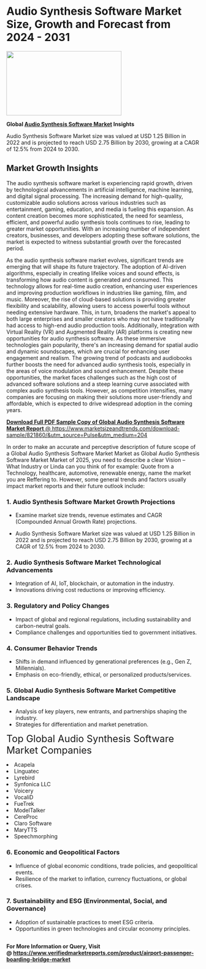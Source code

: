 <H1>Audio Synthesis Software Market Size, Growth and Forecast from 2024 - 2031</H1><img class="aligncenter size-medium wp-image-584254" src="https://thirdeyenews.in/wp-content/uploads/2024/09/Global-Market-Research-300x168.jpeg" alt="" width="300" height="168" /><p><strong>Global&nbsp;<a href="https://www.marketsizeandtrends.com/download-sample/821860/&amp;utm_source=Pulse&amp;utm_medium=204">Audio Synthesis Software Market</a> Insights</strong></p><p>Audio Synthesis Software Market size was valued at USD 1.25 Billion in 2022 and is projected to reach USD 2.75 Billion by 2030, growing at a CAGR of 12.5% from 2024 to 2030.</p><p><h2>Market Growth Insights</h2> <p>The audio synthesis software market is experiencing rapid growth, driven by technological advancements in artificial intelligence, machine learning, and digital signal processing. The increasing demand for high-quality, customizable audio solutions across various industries such as entertainment, gaming, education, and media is fueling this expansion. As content creation becomes more sophisticated, the need for seamless, efficient, and powerful audio synthesis tools continues to rise, leading to greater market opportunities. With an increasing number of independent creators, businesses, and developers adopting these software solutions, the market is expected to witness substantial growth over the forecasted period.</p> <p><a href="#"></a></p> <p>As the audio synthesis software market evolves, significant trends are emerging that will shape its future trajectory. The adoption of AI-driven algorithms, especially in creating lifelike voices and sound effects, is transforming how audio content is generated and consumed. This technology allows for real-time audio creation, enhancing user experiences and improving production workflows in industries like gaming, film, and music. Moreover, the rise of cloud-based solutions is providing greater flexibility and scalability, allowing users to access powerful tools without needing extensive hardware. This, in turn, broadens the market's appeal to both large enterprises and smaller creators who may not have traditionally had access to high-end audio production tools. Additionally, integration with Virtual Reality (VR) and Augmented Reality (AR) platforms is creating new opportunities for audio synthesis software. As these immersive technologies gain popularity, there's an increasing demand for spatial audio and dynamic soundscapes, which are crucial for enhancing user engagement and realism. The growing trend of podcasts and audiobooks further boosts the need for advanced audio synthesis tools, especially in the areas of voice modulation and sound enhancement. Despite these opportunities, the market faces challenges such as the high cost of advanced software solutions and a steep learning curve associated with complex audio synthesis tools. However, as competition intensifies, many companies are focusing on making their solutions more user-friendly and affordable, which is expected to drive widespread adoption in the coming years. <p><a href="#"></p><p><span class=""><strong>Download Full PDF Sample Copy of Global Audio Synthesis Software Market Report</strong> @ <a href="https://www.marketsizeandtrends.com/download-sample/821860/&amp;utm_source=Pulse&amp;utm_medium=204" target="_blank">https://www.marketsizeandtrends.com/download-sample/821860/&amp;utm_source=Pulse&amp;utm_medium=204</a></span></p><p>In order to make an accurate and perceptive description of future scope of a Global&nbsp;Audio Synthesis Software Market Market as Global&nbsp;Audio Synthesis Software Market Market of 2025, you need to describe a clear Vision &ndash; What Industry or Linda can you think of for example: Quote from a Technology, healthcare, automotive, renewable energy, name the market you are Reffering to. However, some general trends and factors usually impact market reports and their future outlook include:</p><h3>1.&nbsp;<strong>Audio Synthesis Software Market Growth Projections</strong></h3><ul><li>Examine market size trends, revenue estimates and CAGR (Compounded Annual Growth Rate) projections.</li><li><p>Audio Synthesis Software Market size was valued at USD 1.25 Billion in 2022 and is projected to reach USD 2.75 Billion by 2030, growing at a CAGR of 12.5% from 2024 to 2030.</p></li></ul><h3>2.&nbsp;<strong>Audio Synthesis Software Market Technological Advancements</strong></h3><ul><li>Integration of AI, IoT, blockchain, or automation in the industry.</li><li>Innovations driving cost reductions or improving efficiency.</li></ul><h3>3.&nbsp;<strong>Regulatory and Policy Changes</strong></h3><ul><li>Impact of global and regional regulations, including sustainability and carbon-neutral goals.</li><li>Compliance challenges and opportunities tied to government initiatives.</li></ul><h3>4.&nbsp;<strong>Consumer Behavior Trends</strong></h3><ul><li>Shifts in demand influenced by generational preferences (e.g., Gen Z, Millennials).</li><li>Emphasis on eco-friendly, ethical, or personalized products/services.</li></ul><h3>5.&nbsp;<strong>Global Audio Synthesis Software Market Competitive Landscape</strong></h3><ul><li>Analysis of key players, new entrants, and partnerships shaping the industry.</li><li>Strategies for differentiation and market penetration.</li></ul><p data-pm-slice="1 1 []"><span style="color: inherit; font-family: inherit; font-size: 25px;">Top Global Audio Synthesis Software Market Companies</span></p><div class="" data-test-id=""><p><li>Acapela</li><li> Linguatec</li><li> Lyrebird</li><li> Synfonica LLC</li><li> Voicery</li><li> VocaliD</li><li> FueTrek</li><li> ModelTalker</li><li> CereProc</li><li> Claro Software</li><li> MaryTTS</li><li> Speechmorphing</li></p></div><h3>6.&nbsp;<strong>Economic and Geopolitical Factors</strong></h3><ul><li>Influence of global economic conditions, trade policies, and geopolitical events.</li><li>Resilience of the market to inflation, currency fluctuations, or global crises.</li></ul><h3>7.&nbsp;<strong>Sustainability and ESG (Environmental, Social, and Governance)</strong></h3><ul><li>Adoption of sustainable practices to meet ESG criteria.</li><li>Opportunities in green technologies and circular economy principles.</li></ul><h2><strong style="font-size: 14px;">For More Information or Query, Visit @&nbsp;</strong><a style="background-color: #ffffff; font-size: 14px;" href="https://www.marketsizeandtrends.com/report/audio-synthesis-software-market/" target="_blank">https://www.verifiedmarketreports.com/product/airport-passenger-boarding-bridge-market</a></h2>
